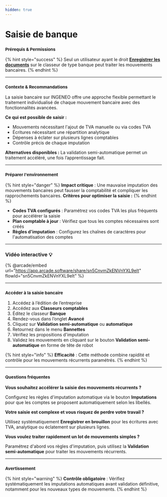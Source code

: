 ```yaml
---
hidden: true
---
```


# Saisie de banque

### <sup>**Prérequis & Permissions**</sup>

{% hint style="success" %}
Seul un utilisateur ayant le droit [**Enregistrer les documents**](../../administration/detail-des-droits.md) sur le classeur de type banque peut traiter les mouvements bancaires.
{% endhint %}

***

### <sup>**Contexte & Recommandations**</sup>

La saisie bancaire sur INGENEO offre une approche flexible permettant le traitement individualisé de chaque mouvement bancaire avec des fonctionnalités avancées.

**Ce qui est possible de saisir :**

* Mouvements nécessitant l'ajout de TVA manuelle ou via codes TVA
* Écritures nécessitant une répartition analytique
* Dépenses à éclater sur plusieurs lignes comptables
* Contrôle précis de chaque imputation

**Alternatives disponibles :** La validation semi-automatique permet un traitement accéléré, une fois l’apprentissage fait.

***

### <sup>**Préparer l'environnement**</sup>

{% hint style="danger" %}
**Impact critique** : Une mauvaise imputation des mouvements bancaires peut fausser la comptabilité et compliquer les rapprochements bancaires. **Critères pour optimiser la saisie :**
{% endhint %}

* **Codes TVA configurés** : Paramétrez vos codes TVA les plus fréquents pour accélérer la saisie
* **Plan comptable à jour** : Vérifiez que tous les comptes nécessaires sont créés
* **Règles d'imputation** : Configurez les chaînes de caractères pour l'automatisation des comptes

***

### Vidéo interactive 💡

{% @arcade/embed url="https://app.arcade.software/share/sn5CnvmZkENVnYXL9eIt" flowId="sn5CnvmZkENVnYXL9eIt" %}

***

### <sup>**Accéder à la saisie bancaire**</sup>

1. Accédez à l’édition de l’entreprise
2. Accédez aux **Classeurs comptables**
3. Éditez le classeur **Banque**
4. Rendez-vous dans l’onglet **Avancé**
5. Cliquez sur **Validation semi-automatique** ou **automatique**
6. Retournez dans le menu **Bannettes**
7. Vérifiez les propositions d'imputation
8. Validez les mouvements en cliquant sur le bouton **Validation semi-automatique** en forme de tête de robot

{% hint style="info" %}
**Efficacité** : Cette méthode combine rapidité et contrôle pour les mouvements récurrents paramétrés.
{% endhint %}

***

### <sup>**Questions fréquentes**</sup>

**Vous souhaitez accélérer la saisie des mouvements récurrents ?**

Configurez les règles d'imputation automatique via le bouton **Imputations** pour que les comptes se proposent automatiquement selon les libellés.

**Votre saisie est complexe et vous risquez de perdre votre travail ?**

Utilisez systématiquement **Enregistrer en brouillon** pour les écritures avec TVA, analytique ou éclatement sur plusieurs lignes.

**Vous voulez traiter rapidement un lot de mouvements simples ?**

Paramétrez d'abord vos règles d'imputation, puis utilisez la **Validation semi-automatique** pour traiter les mouvements récurrents.

***

### <sup>**Avertissement**</sup>

{% hint style="warning" %}
**Contrôle obligatoire** : Vérifiez systématiquement les imputations automatiques avant validation définitive, notamment pour les nouveaux types de mouvements.
{% endhint %}
